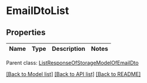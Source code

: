 
# EmailDtoList

## Properties
Name | Type | Description | Notes
------------ | ------------- | ------------- | -------------

 Parent class: [ListResponseOfStorageModelOfEmailDto](ListResponseOfStorageModelOfEmailDto.md)

[[Back to Model list]](README.md#documentation-for-models) [[Back to API list]](README.md#documentation-for-api-endpoints) [[Back to README]](README.md)
